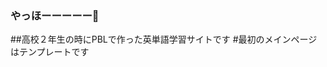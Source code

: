### やっほーーーーー👋
##高校２年生の時にPBLで作った英単語学習サイトです
#最初のメインページはテンプレートです
<!--
**104yuki-f/104yuki-f** is a ✨ _special_ ✨ repository because its `README.md` (this file) appears on your GitHub profile.

Here are some ideas to get you started:

- 🔭 I’m currently working on ...
- 🌱 I’m currently learning ...
- 👯 I’m looking to collaborate on ...
- 🤔 I’m looking for help with ...
- 💬 Ask me about ...
- 📫 How to reach me: ...
- 😄 Pronouns: ...
- ⚡ Fun fact: ...
-->
